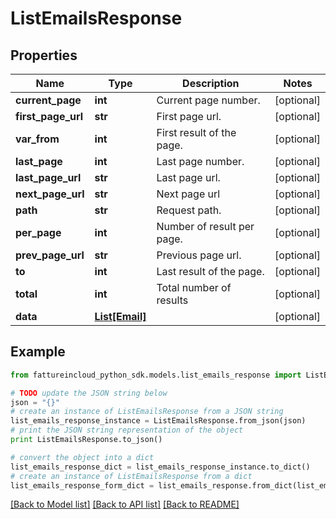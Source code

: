 # ListEmailsResponse


## Properties
Name | Type | Description | Notes
------------ | ------------- | ------------- | -------------
**current_page** | **int** | Current page number. | [optional] 
**first_page_url** | **str** | First page url. | [optional] 
**var_from** | **int** | First result of the page. | [optional] 
**last_page** | **int** | Last page number. | [optional] 
**last_page_url** | **str** | Last page url. | [optional] 
**next_page_url** | **str** | Next page url | [optional] 
**path** | **str** | Request path. | [optional] 
**per_page** | **int** | Number of result per page. | [optional] 
**prev_page_url** | **str** | Previous page url. | [optional] 
**to** | **int** | Last result of the page. | [optional] 
**total** | **int** | Total number of results | [optional] 
**data** | [**List[Email]**](Email.md) |  | [optional] 

## Example

```python
from fattureincloud_python_sdk.models.list_emails_response import ListEmailsResponse

# TODO update the JSON string below
json = "{}"
# create an instance of ListEmailsResponse from a JSON string
list_emails_response_instance = ListEmailsResponse.from_json(json)
# print the JSON string representation of the object
print ListEmailsResponse.to_json()

# convert the object into a dict
list_emails_response_dict = list_emails_response_instance.to_dict()
# create an instance of ListEmailsResponse from a dict
list_emails_response_form_dict = list_emails_response.from_dict(list_emails_response_dict)
```
[[Back to Model list]](../README.md#documentation-for-models) [[Back to API list]](../README.md#documentation-for-api-endpoints) [[Back to README]](../README.md)


